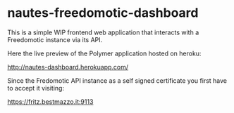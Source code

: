 nautes-freedomotic-dashboard
============================
This is a simple WIP frontend web application that interacts with a Freedomotic instance via its API.

Here the live preview of the Polymer application hosted on heroku: 

http://nautes-dashboard.herokuapp.com/

Since the Fredomotic API instance as a self signed certificate you first have to accept it visiting:

https://fritz.bestmazzo.it:9113
